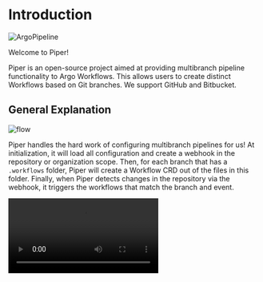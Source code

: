 # Introduction

<p>
  <img src="https://www.rookout.com/wp-content/uploads/2022/10/ArgoPipeline_1.0_Hero.png.webp?raw=true"  alt="ArgoPipeline"/>
</p>

Welcome to Piper!

Piper is an open-source project aimed at providing multibranch pipeline functionality to Argo Workflows. This allows users to create distinct Workflows based on Git branches. We support GitHub and Bitbucket.

## General Explanation

<p>
  <img src="https://raw.githubusercontent.com/quickube/piper/main/docs/img/flow.svg"  alt="flow"/>
</p>

Piper handles the hard work of configuring multibranch pipelines for us! At initialization, it will load all configuration and create a webhook in the repository or organization scope. Then, for each branch that has a `.workflows` folder, Piper will create a Workflow CRD out of the files in this folder. Finally, when Piper detects changes in the repository via the webhook, it triggers the workflows that match the branch and event.

![type:video](./img/piper-demo-1080.mp4)